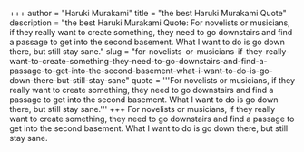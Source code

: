 +++
author = "Haruki Murakami"
title = "the best Haruki Murakami Quote"
description = "the best Haruki Murakami Quote: For novelists or musicians, if they really want to create something, they need to go downstairs and find a passage to get into the second basement. What I want to do is go down there, but still stay sane."
slug = "for-novelists-or-musicians-if-they-really-want-to-create-something-they-need-to-go-downstairs-and-find-a-passage-to-get-into-the-second-basement-what-i-want-to-do-is-go-down-there-but-still-stay-sane"
quote = '''For novelists or musicians, if they really want to create something, they need to go downstairs and find a passage to get into the second basement. What I want to do is go down there, but still stay sane.'''
+++
For novelists or musicians, if they really want to create something, they need to go downstairs and find a passage to get into the second basement. What I want to do is go down there, but still stay sane.
